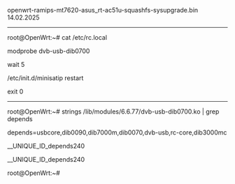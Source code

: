 openwrt-ramips-mt7620-asus_rt-ac51u-squashfs-sysupgrade.bin 14.02.2025

----------------------------------------------------------------------
root@OpenWrt:~# cat /etc/rc.local 



modprobe dvb-usb-dib0700

wait 5

/etc/init.d/minisatip restart

exit 0


-------------------------------------------------------------------------------
root@OpenWrt:~#  strings /lib/modules/6.6.77/dvb-usb-dib0700.ko | grep depends




depends=usbcore,dib0090,dib7000m,dib0070,dvb-usb,rc-core,dib3000mc

__UNIQUE_ID_depends240

__UNIQUE_ID_depends240

root@OpenWrt:~# 

